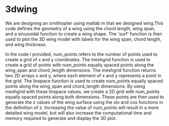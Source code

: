 # 3dwing



We are designing an ornithopter using matlab in that we designed wing.This code defines the geometry of a wing using the chord length, wing span, and a sinusoidal function to create a wing shape. The 'surf' function is then used to plot the 3D wing model with labels for the wing span, chord length, and wing thickness. 

In the code I provided, num_points refers to the number of points used to create a grid of x and y coordinates. The meshgrid function is used to create a grid of points with num_points equally spaced points along the wing_span and chord_length dimensions.
The meshgrid function returns two 2D arrays x and y, where each element of x and y represents a point in the grid. The linspace function is used to create num_points equally spaced points along the wing_span and chord_length dimensions.
By using meshgrid with these linspace values, we create a 2D grid with num_points equally spaced points along both dimensions. These points are then used to generate the z values of the wing surface using the sin and cos functions in the definition of z.
Increasing the value of num_points will result in a more detailed wing model, but will also increase the computational time and memory required to generate and display the 3D plot.





